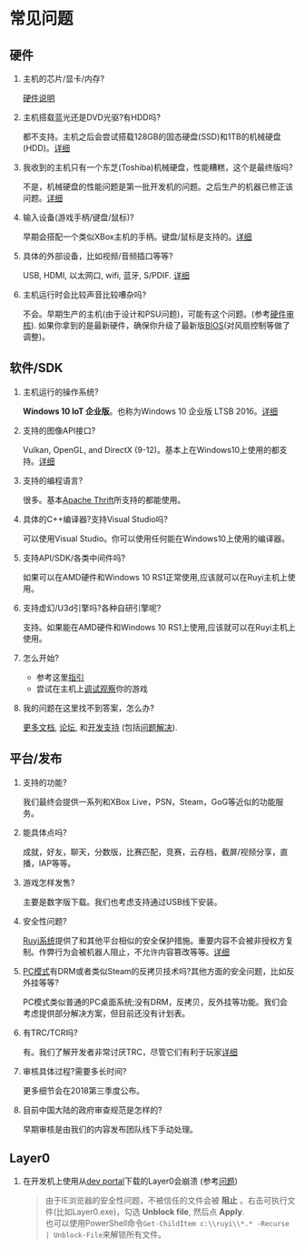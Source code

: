 # 常见问题

## 硬件

1. 主机的芯片/显卡/内存?

    [硬件说明](topics/hardware.md)

1. 主机搭载蓝光还是DVD光驱?有HDD吗?

    都不支持。主机之后会尝试搭载128GB的固态硬盘(SSD)和1TB的机械硬盘(HDD)。[详细](topics/hardware.md)

1. 我收到的主机只有一个东芝(Toshiba)机械硬盘，性能糟糕，这个是最终版吗?

    不是，机械硬盘的性能问题是第一批开发机的问题。之后生产的机器已修正该问题。[详细](topics/hardware.md#Revisions)

1. 输入设备(游戏手柄/键盘/鼠标)?

    早期会搭配一个类似XBox主机的手柄。键盘/鼠标是支持的。[详细](topics/input.md)

1. 具体的外部设备，比如视频/音频插口等等?

    USB, HDMI, 以太网口, wifi, 蓝牙, S/PDIF.  [详细](topics/hardware.md)

1. 主机运行时会比较声音比较嘈杂吗?

    不会。早期生产的主机(由于设计和PSU问题)，可能有这个问题。(参考[硬件审核](topics/hardware.md#Revisions)).
    如果你拿到的是最新硬件，确保你升级了最新版[BIOS](topics/bios.md)(对风扇控制等做了调整)。

## 软件/SDK

1. 主机运行的操作系统?

    __Windows 10 IoT 企业版__。也称为Windows 10 企业版 LTSB 2016。[详细](topics/os.md)

1. 支持的图像API接口?

    Vulkan, OpenGL, and DirectX (9-12)。基本上在Windows10上使用的都支持。[详细](topics/hardware.md)

1. 支持的编程语言?

    很多。基本[Apache Thrift](https://thrift.apache.org/docs/features)所支持的都能使用。

1. 具体的C++编译器?支持Visual Studio吗?

    可以使用Visual Studio。你可以使用任何能在Windows10上使用的编译器。

1. 支持API/SDK/各类中间件吗?

    如果可以在AMD硬件和Windows 10 RS1正常使用,应该就可以在Ruyi主机上使用。

1. 支持虚幻/U3d引擎吗?各种自研引擎呢?

    支持。如果能在AMD硬件和Windows 10 RS1上使用,应该就可以在Ruyi主机上使用。

1. 怎么开始?

    - 参考这里[指引](https://bitbucket.org/playruyi/docs/src/master/docs/en/tutorials/)
    - 尝试在主机上[调试观察](https://bitbucket.org/playruyi/docs/src/master/docs/en/topics/optimization.md)你的游戏

1. 我的问题在这里找不到答案，怎么办?

    [更多文档](README.md), [论坛](http://dev.playruyi.com/forum/), 和[开发支持](https://bitbucket.org/playruyi/support) (包括[问题解决](https://bitbucket.org/playruyi/support/issues?status=new&status=open)).

## 平台/发布

1. 支持的功能?

    我们最终会提供一系列和XBox Live，PSN，Steam，GoG等近似的功能服务。

1. 能具体点吗?

    成就，好友，聊天，分数版，比赛匹配，竞赛，云存档，截屏/视频分享，直播，IAP等等。

1. 游戏怎样发售?

    主要是数字版下载。我们也考虑支持通过USB线下安装。

1. 安全性问题?

    [Ruyi系统](topics/os.md)提供了和其他平台相似的安全保护措施。重要内容不会被非授权方复制。作弊行为会被机器人阻止，不允许内容篡改等等。[详细](topics/security.md)

1. [PC模式](topics/pc_mode.md)有DRM或者类似Steam的反拷贝技术吗?其他方面的安全问题，比如反外挂等等?

    PC模式类似普通的PC桌面系统;没有DRM，反拷贝，反外挂等功能。我们会考虑提供部分解决方案，但目前还没有计划表。

1. 有TRC/TCR吗?

    有。我们了解开发者非常讨厌TRC，尽管它们有利于玩家[详细](topics/trc.md)

1. 审核具体过程?需要多长时间?

    更多细节会在2018第三季度公布。

1. 目前中国大陆的政府审查规范是怎样的?

    早期审核是由我们的内容发布团队线下手动处理。


## Layer0

1. 在开发机上使用从[dev portal](http://dev.playruyi.com/)下载的Layer0会崩溃 (参考[问题](https://bitbucket.org/playruyi/support/issues/3))
    
    > 由于IE浏览器的安全性问题，不被信任的文件会被 __阻止__ 。右击可执行文件(比如Layer0.exe)，勾选 __Unblock file__, 然后点 __Apply__.  
    也可以使用PowerShell命令`Get-ChildItem c:\\ruyi\\*.* -Recurse | Unblock-File`来解锁所有文件。